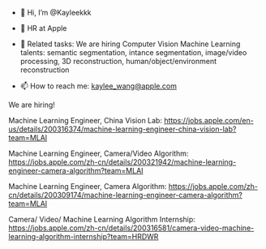 - 👋 Hi, I’m @Kayleekkk
  
- 👸 HR at Apple

- 🌱 Related tasks: We are hiring Computer Vision Machine Learning talents: semantic segmentation, intance segmentation, image/video processing, 3D reconstruction, human/object/environment reconstruction

- 📫 How to reach me: kaylee_wang@apple.com

We are hiring!

Machine Learning Engineer, China Vision Lab: https://jobs.apple.com/en-us/details/200316374/machine-learning-engineer-china-vision-lab?team=MLAI 

Machine Learning Engineer, Camera/Video Algorithm: https://jobs.apple.com/zh-cn/details/200321942/machine-learning-engineer-camera-algorithm?team=MLAI

Machine Learning Engineer, Camera Algorithm: https://jobs.apple.com/zh-cn/details/200309174/machine-learning-engineer-camera-algorithm?team=MLAI

Camera/ Video/ Machine Learning Algorithm Internship: https://jobs.apple.com/zh-cn/details/200316581/camera-video-machine-learning-algorithm-internship?team=HRDWR

